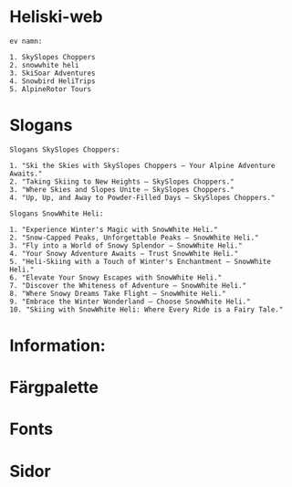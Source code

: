 # Heliski-web

    ev namn:

    1. SkySlopes Choppers
    2. snowwhite heli
    3. SkiSoar Adventures
    4. Snowbird HeliTrips
    5. AlpineRotor Tours

# Slogans


    Slogans SkySlopes Choppers:

    1. "Ski the Skies with SkySlopes Choppers – Your Alpine Adventure Awaits."
    2. "Taking Skiing to New Heights – SkySlopes Choppers."
    3. "Where Skies and Slopes Unite – SkySlopes Choppers." 
    4. "Up, Up, and Away to Powder-Filled Days – SkySlopes Choppers."

    Slogans SnowWhite Heli:

    1. "Experience Winter's Magic with SnowWhite Heli."
    2. "Snow-Capped Peaks, Unforgettable Peaks – SnowWhite Heli."
    3. "Fly into a World of Snowy Splendor – SnowWhite Heli."
    4. "Your Snowy Adventure Awaits – Trust SnowWhite Heli."
    5. "Heli-Skiing with a Touch of Winter's Enchantment – SnowWhite Heli."
    6. "Elevate Your Snowy Escapes with SnowWhite Heli."
    7. "Discover the Whiteness of Adventure – SnowWhite Heli."
    8. "Where Snowy Dreams Take Flight – SnowWhite Heli."
    9. "Embrace the Winter Wonderland – Choose SnowWhite Heli."
    10. "Skiing with SnowWhite Heli: Where Every Ride is a Fairy Tale."
# Information:

# Färgpalette

# Fonts

# Sidor
